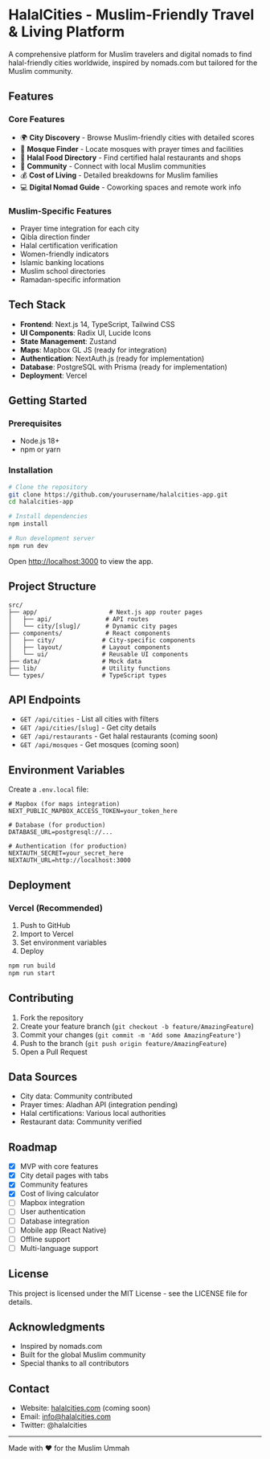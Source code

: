 # HalalCities - Muslim-Friendly Travel & Living Platform

A comprehensive platform for Muslim travelers and digital nomads to find halal-friendly cities worldwide, inspired by nomads.com but tailored for the Muslim community.

## Features

### Core Features
- 🌍 **City Discovery** - Browse Muslim-friendly cities with detailed scores
- 🕌 **Mosque Finder** - Locate mosques with prayer times and facilities
- 🍖 **Halal Food Directory** - Find certified halal restaurants and shops
- 👥 **Community** - Connect with local Muslim communities
- 💰 **Cost of Living** - Detailed breakdowns for Muslim families
- 💻 **Digital Nomad Guide** - Coworking spaces and remote work info

### Muslim-Specific Features
- Prayer time integration for each city
- Qibla direction finder
- Halal certification verification
- Women-friendly indicators
- Islamic banking locations
- Muslim school directories
- Ramadan-specific information

## Tech Stack

- **Frontend**: Next.js 14, TypeScript, Tailwind CSS
- **UI Components**: Radix UI, Lucide Icons
- **State Management**: Zustand
- **Maps**: Mapbox GL JS (ready for integration)
- **Authentication**: NextAuth.js (ready for implementation)
- **Database**: PostgreSQL with Prisma (ready for implementation)
- **Deployment**: Vercel

## Getting Started

### Prerequisites
- Node.js 18+
- npm or yarn

### Installation

```bash
# Clone the repository
git clone https://github.com/yourusername/halalcities-app.git
cd halalcities-app

# Install dependencies
npm install

# Run development server
npm run dev
```

Open [http://localhost:3000](http://localhost:3000) to view the app.

## Project Structure

```
src/
├── app/                    # Next.js app router pages
│   ├── api/               # API routes
│   └── city/[slug]/       # Dynamic city pages
├── components/            # React components
│   ├── city/             # City-specific components
│   ├── layout/           # Layout components
│   └── ui/               # Reusable UI components
├── data/                 # Mock data
├── lib/                  # Utility functions
└── types/                # TypeScript types
```

## API Endpoints

- `GET /api/cities` - List all cities with filters
- `GET /api/cities/[slug]` - Get city details
- `GET /api/restaurants` - Get halal restaurants (coming soon)
- `GET /api/mosques` - Get mosques (coming soon)

## Environment Variables

Create a `.env.local` file:

```env
# Mapbox (for maps integration)
NEXT_PUBLIC_MAPBOX_ACCESS_TOKEN=your_token_here

# Database (for production)
DATABASE_URL=postgresql://...

# Authentication (for production)
NEXTAUTH_SECRET=your_secret_here
NEXTAUTH_URL=http://localhost:3000
```

## Deployment

### Vercel (Recommended)

1. Push to GitHub
2. Import to Vercel
3. Set environment variables
4. Deploy

```bash
npm run build
npm run start
```

## Contributing

1. Fork the repository
2. Create your feature branch (`git checkout -b feature/AmazingFeature`)
3. Commit your changes (`git commit -m 'Add some AmazingFeature'`)
4. Push to the branch (`git push origin feature/AmazingFeature`)
5. Open a Pull Request

## Data Sources

- City data: Community contributed
- Prayer times: Aladhan API (integration pending)
- Halal certifications: Various local authorities
- Restaurant data: Community verified

## Roadmap

- [x] MVP with core features
- [x] City detail pages with tabs
- [x] Community features
- [x] Cost of living calculator
- [ ] Mapbox integration
- [ ] User authentication
- [ ] Database integration
- [ ] Mobile app (React Native)
- [ ] Offline support
- [ ] Multi-language support

## License

This project is licensed under the MIT License - see the LICENSE file for details.

## Acknowledgments

- Inspired by nomads.com
- Built for the global Muslim community
- Special thanks to all contributors

## Contact

- Website: [halalcities.com](https://halalcities.com) (coming soon)
- Email: info@halalcities.com
- Twitter: @halalcities

---

Made with ❤️ for the Muslim Ummah
